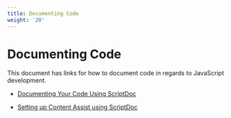 ```yaml
---
title: Documenting Code
weight: '20'
---
```


# Documenting Code

This document has links for how to document code in regards to JavaScript development.

* [Documenting Your Code Using ScriptDoc](/guide/Axway_Appcelerator_Studio/Axway_Appcelerator_Studio_Guide/Web_Development/JavaScript_Development/Documenting_Code/Documenting_Your_Code_Using_ScriptDoc/)

* [Setting up Content Assist using ScriptDoc](/guide/Axway_Appcelerator_Studio/Axway_Appcelerator_Studio_Guide/Web_Development/JavaScript_Development/Documenting_Code/Setting_up_Content_Assist_using_ScriptDoc/)
